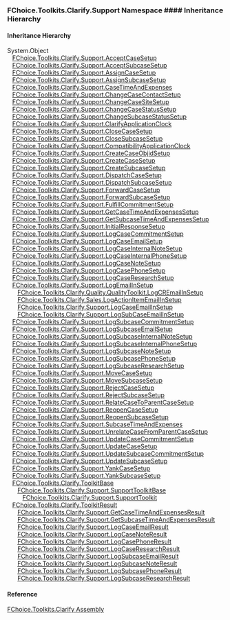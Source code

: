 ﻿### FChoice.Toolkits.Clarify.Support Namespace #### Inheritance Hierarchy

#### Inheritance Hierarchy

System.Object  
   [FChoice.Toolkits.Clarify.Support.AcceptCaseSetup](FChoice.Toolkits.Clarify~FChoice.Toolkits.Clarify.Support.AcceptCaseSetup.md)  
   [FChoice.Toolkits.Clarify.Support.AcceptSubcaseSetup](FChoice.Toolkits.Clarify~FChoice.Toolkits.Clarify.Support.AcceptSubcaseSetup.md)  
   [FChoice.Toolkits.Clarify.Support.AssignCaseSetup](FChoice.Toolkits.Clarify~FChoice.Toolkits.Clarify.Support.AssignCaseSetup.md)  
   [FChoice.Toolkits.Clarify.Support.AssignSubcaseSetup](FChoice.Toolkits.Clarify~FChoice.Toolkits.Clarify.Support.AssignSubcaseSetup.md)  
   [FChoice.Toolkits.Clarify.Support.CaseTimeAndExpenses](FChoice.Toolkits.Clarify~FChoice.Toolkits.Clarify.Support.CaseTimeAndExpenses.md)  
   [FChoice.Toolkits.Clarify.Support.ChangeCaseContactSetup](FChoice.Toolkits.Clarify~FChoice.Toolkits.Clarify.Support.ChangeCaseContactSetup.md)  
   [FChoice.Toolkits.Clarify.Support.ChangeCaseSiteSetup](FChoice.Toolkits.Clarify~FChoice.Toolkits.Clarify.Support.ChangeCaseSiteSetup.md)  
   [FChoice.Toolkits.Clarify.Support.ChangeCaseStatusSetup](FChoice.Toolkits.Clarify~FChoice.Toolkits.Clarify.Support.ChangeCaseStatusSetup.md)  
   [FChoice.Toolkits.Clarify.Support.ChangeSubcaseStatusSetup](FChoice.Toolkits.Clarify~FChoice.Toolkits.Clarify.Support.ChangeSubcaseStatusSetup.md)  
   [FChoice.Toolkits.Clarify.Support.ClarifyApplicationClock](FChoice.Toolkits.Clarify~FChoice.Toolkits.Clarify.Support.ClarifyApplicationClock.md)  
   [FChoice.Toolkits.Clarify.Support.CloseCaseSetup](FChoice.Toolkits.Clarify~FChoice.Toolkits.Clarify.Support.CloseCaseSetup.md)  
   [FChoice.Toolkits.Clarify.Support.CloseSubcaseSetup](FChoice.Toolkits.Clarify~FChoice.Toolkits.Clarify.Support.CloseSubcaseSetup.md)  
   [FChoice.Toolkits.Clarify.Support.CompatibilityApplicationClock](FChoice.Toolkits.Clarify~FChoice.Toolkits.Clarify.Support.CompatibilityApplicationClock.md)  
   [FChoice.Toolkits.Clarify.Support.CreateCaseObjidSetup](FChoice.Toolkits.Clarify~FChoice.Toolkits.Clarify.Support.CreateCaseObjidSetup.md)  
   [FChoice.Toolkits.Clarify.Support.CreateCaseSetup](FChoice.Toolkits.Clarify~FChoice.Toolkits.Clarify.Support.CreateCaseSetup.md)  
   [FChoice.Toolkits.Clarify.Support.CreateSubcaseSetup](FChoice.Toolkits.Clarify~FChoice.Toolkits.Clarify.Support.CreateSubcaseSetup.md)  
   [FChoice.Toolkits.Clarify.Support.DispatchCaseSetup](FChoice.Toolkits.Clarify~FChoice.Toolkits.Clarify.Support.DispatchCaseSetup.md)  
   [FChoice.Toolkits.Clarify.Support.DispatchSubcaseSetup](FChoice.Toolkits.Clarify~FChoice.Toolkits.Clarify.Support.DispatchSubcaseSetup.md)  
   [FChoice.Toolkits.Clarify.Support.ForwardCaseSetup](FChoice.Toolkits.Clarify~FChoice.Toolkits.Clarify.Support.ForwardCaseSetup.md)  
   [FChoice.Toolkits.Clarify.Support.ForwardSubcaseSetup](FChoice.Toolkits.Clarify~FChoice.Toolkits.Clarify.Support.ForwardSubcaseSetup.md)  
   [FChoice.Toolkits.Clarify.Support.FulfillCommitmentSetup](FChoice.Toolkits.Clarify~FChoice.Toolkits.Clarify.Support.FulfillCommitmentSetup.md)  
   [FChoice.Toolkits.Clarify.Support.GetCaseTimeAndExpensesSetup](FChoice.Toolkits.Clarify~FChoice.Toolkits.Clarify.Support.GetCaseTimeAndExpensesSetup.md)  
   [FChoice.Toolkits.Clarify.Support.GetSubcaseTimeAndExpensesSetup](FChoice.Toolkits.Clarify~FChoice.Toolkits.Clarify.Support.GetSubcaseTimeAndExpensesSetup.md)  
   [FChoice.Toolkits.Clarify.Support.InitialResponseSetup](FChoice.Toolkits.Clarify~FChoice.Toolkits.Clarify.Support.InitialResponseSetup.md)  
   [FChoice.Toolkits.Clarify.Support.LogCaseCommitmentSetup](FChoice.Toolkits.Clarify~FChoice.Toolkits.Clarify.Support.LogCaseCommitmentSetup.md)  
   [FChoice.Toolkits.Clarify.Support.LogCaseEmailSetup](FChoice.Toolkits.Clarify~FChoice.Toolkits.Clarify.Support.LogCaseEmailSetup.md)  
   [FChoice.Toolkits.Clarify.Support.LogCaseInternalNoteSetup](FChoice.Toolkits.Clarify~FChoice.Toolkits.Clarify.Support.LogCaseInternalNoteSetup.md)  
   [FChoice.Toolkits.Clarify.Support.LogCaseInternalPhoneSetup](FChoice.Toolkits.Clarify~FChoice.Toolkits.Clarify.Support.LogCaseInternalPhoneSetup.md)  
   [FChoice.Toolkits.Clarify.Support.LogCaseNoteSetup](FChoice.Toolkits.Clarify~FChoice.Toolkits.Clarify.Support.LogCaseNoteSetup.md)  
   [FChoice.Toolkits.Clarify.Support.LogCasePhoneSetup](FChoice.Toolkits.Clarify~FChoice.Toolkits.Clarify.Support.LogCasePhoneSetup.md)  
   [FChoice.Toolkits.Clarify.Support.LogCaseResearchSetup](FChoice.Toolkits.Clarify~FChoice.Toolkits.Clarify.Support.LogCaseResearchSetup.md)  
   [FChoice.Toolkits.Clarify.Support.LogEmailInSetup](FChoice.Toolkits.Clarify~FChoice.Toolkits.Clarify.Support.LogEmailInSetup.md)  
      [FChoice.Toolkits.Clarify.Quality.QualityToolkit.LogCREmailInSetup](FChoice.Toolkits.Clarify~FChoice.Toolkits.Clarify.Quality.QualityToolkit+LogCREmailInSetup.md)  
      [FChoice.Toolkits.Clarify.Sales.LogActionItemEmailInSetup](FChoice.Toolkits.Clarify~FChoice.Toolkits.Clarify.Sales.LogActionItemEmailInSetup.md)  
      [FChoice.Toolkits.Clarify.Support.LogCaseEmailInSetup](FChoice.Toolkits.Clarify~FChoice.Toolkits.Clarify.Support.LogCaseEmailInSetup.md)  
      [FChoice.Toolkits.Clarify.Support.LogSubCaseEmailInSetup](FChoice.Toolkits.Clarify~FChoice.Toolkits.Clarify.Support.LogSubCaseEmailInSetup.md)  
   [FChoice.Toolkits.Clarify.Support.LogSubcaseCommitmentSetup](FChoice.Toolkits.Clarify~FChoice.Toolkits.Clarify.Support.LogSubcaseCommitmentSetup.md)  
   [FChoice.Toolkits.Clarify.Support.LogSubcaseEmailSetup](FChoice.Toolkits.Clarify~FChoice.Toolkits.Clarify.Support.LogSubcaseEmailSetup.md)  
   [FChoice.Toolkits.Clarify.Support.LogSubcaseInternalNoteSetup](FChoice.Toolkits.Clarify~FChoice.Toolkits.Clarify.Support.LogSubcaseInternalNoteSetup.md)  
   [FChoice.Toolkits.Clarify.Support.LogSubcaseInternalPhoneSetup](FChoice.Toolkits.Clarify~FChoice.Toolkits.Clarify.Support.LogSubcaseInternalPhoneSetup.md)  
   [FChoice.Toolkits.Clarify.Support.LogSubcaseNoteSetup](FChoice.Toolkits.Clarify~FChoice.Toolkits.Clarify.Support.LogSubcaseNoteSetup.md)  
   [FChoice.Toolkits.Clarify.Support.LogSubcasePhoneSetup](FChoice.Toolkits.Clarify~FChoice.Toolkits.Clarify.Support.LogSubcasePhoneSetup.md)  
   [FChoice.Toolkits.Clarify.Support.LogSubcaseResearchSetup](FChoice.Toolkits.Clarify~FChoice.Toolkits.Clarify.Support.LogSubcaseResearchSetup.md)  
   [FChoice.Toolkits.Clarify.Support.MoveCaseSetup](FChoice.Toolkits.Clarify~FChoice.Toolkits.Clarify.Support.MoveCaseSetup.md)  
   [FChoice.Toolkits.Clarify.Support.MoveSubcaseSetup](FChoice.Toolkits.Clarify~FChoice.Toolkits.Clarify.Support.MoveSubcaseSetup.md)  
   [FChoice.Toolkits.Clarify.Support.RejectCaseSetup](FChoice.Toolkits.Clarify~FChoice.Toolkits.Clarify.Support.RejectCaseSetup.md)  
   [FChoice.Toolkits.Clarify.Support.RejectSubcaseSetup](FChoice.Toolkits.Clarify~FChoice.Toolkits.Clarify.Support.RejectSubcaseSetup.md)  
   [FChoice.Toolkits.Clarify.Support.RelateCaseToParentCaseSetup](FChoice.Toolkits.Clarify~FChoice.Toolkits.Clarify.Support.RelateCaseToParentCaseSetup.md)  
   [FChoice.Toolkits.Clarify.Support.ReopenCaseSetup](FChoice.Toolkits.Clarify~FChoice.Toolkits.Clarify.Support.ReopenCaseSetup.md)  
   [FChoice.Toolkits.Clarify.Support.ReopenSubcaseSetup](FChoice.Toolkits.Clarify~FChoice.Toolkits.Clarify.Support.ReopenSubcaseSetup.md)  
   [FChoice.Toolkits.Clarify.Support.SubcaseTimeAndExpenses](FChoice.Toolkits.Clarify~FChoice.Toolkits.Clarify.Support.SubcaseTimeAndExpenses.md)  
   [FChoice.Toolkits.Clarify.Support.UnrelateCaseFromParentCaseSetup](FChoice.Toolkits.Clarify~FChoice.Toolkits.Clarify.Support.UnrelateCaseFromParentCaseSetup.md)  
   [FChoice.Toolkits.Clarify.Support.UpdateCaseCommitmentSetup](FChoice.Toolkits.Clarify~FChoice.Toolkits.Clarify.Support.UpdateCaseCommitmentSetup.md)  
   [FChoice.Toolkits.Clarify.Support.UpdateCaseSetup](FChoice.Toolkits.Clarify~FChoice.Toolkits.Clarify.Support.UpdateCaseSetup.md)  
   [FChoice.Toolkits.Clarify.Support.UpdateSubcaseCommitmentSetup](FChoice.Toolkits.Clarify~FChoice.Toolkits.Clarify.Support.UpdateSubcaseCommitmentSetup.md)  
   [FChoice.Toolkits.Clarify.Support.UpdateSubcaseSetup](FChoice.Toolkits.Clarify~FChoice.Toolkits.Clarify.Support.UpdateSubcaseSetup.md)  
   [FChoice.Toolkits.Clarify.Support.YankCaseSetup](FChoice.Toolkits.Clarify~FChoice.Toolkits.Clarify.Support.YankCaseSetup.md)  
   [FChoice.Toolkits.Clarify.Support.YankSubcaseSetup](FChoice.Toolkits.Clarify~FChoice.Toolkits.Clarify.Support.YankSubcaseSetup.md)  
   [FChoice.Toolkits.Clarify.ToolkitBase](FChoice.Toolkits.Clarify~FChoice.Toolkits.Clarify.ToolkitBase.md)  
      [FChoice.Toolkits.Clarify.Support.SupportToolkitBase](FChoice.Toolkits.Clarify~FChoice.Toolkits.Clarify.Support.SupportToolkitBase.md)  
         [FChoice.Toolkits.Clarify.Support.SupportToolkit](FChoice.Toolkits.Clarify~FChoice.Toolkits.Clarify.Support.SupportToolkit.md)  
   [FChoice.Toolkits.Clarify.ToolkitResult](FChoice.Toolkits.Clarify~FChoice.Toolkits.Clarify.ToolkitResult.md)  
      [FChoice.Toolkits.Clarify.Support.GetCaseTimeAndExpensesResult](FChoice.Toolkits.Clarify~FChoice.Toolkits.Clarify.Support.GetCaseTimeAndExpensesResult.md)  
      [FChoice.Toolkits.Clarify.Support.GetSubcaseTimeAndExpensesResult](FChoice.Toolkits.Clarify~FChoice.Toolkits.Clarify.Support.GetSubcaseTimeAndExpensesResult.md)  
      [FChoice.Toolkits.Clarify.Support.LogCaseEmailResult](FChoice.Toolkits.Clarify~FChoice.Toolkits.Clarify.Support.LogCaseEmailResult.md)  
      [FChoice.Toolkits.Clarify.Support.LogCaseNoteResult](FChoice.Toolkits.Clarify~FChoice.Toolkits.Clarify.Support.LogCaseNoteResult.md)  
      [FChoice.Toolkits.Clarify.Support.LogCasePhoneResult](FChoice.Toolkits.Clarify~FChoice.Toolkits.Clarify.Support.LogCasePhoneResult.md)  
      [FChoice.Toolkits.Clarify.Support.LogCaseResearchResult](FChoice.Toolkits.Clarify~FChoice.Toolkits.Clarify.Support.LogCaseResearchResult.md)  
      [FChoice.Toolkits.Clarify.Support.LogSubcaseEmailResult](FChoice.Toolkits.Clarify~FChoice.Toolkits.Clarify.Support.LogSubcaseEmailResult.md)  
      [FChoice.Toolkits.Clarify.Support.LogSubcaseNoteResult](FChoice.Toolkits.Clarify~FChoice.Toolkits.Clarify.Support.LogSubcaseNoteResult.md)  
      [FChoice.Toolkits.Clarify.Support.LogSubcasePhoneResult](FChoice.Toolkits.Clarify~FChoice.Toolkits.Clarify.Support.LogSubcasePhoneResult.md)  
      [FChoice.Toolkits.Clarify.Support.LogSubcaseResearchResult](FChoice.Toolkits.Clarify~FChoice.Toolkits.Clarify.Support.LogSubcaseResearchResult.md)  



#### Reference

[FChoice.Toolkits.Clarify Assembly](FChoice.Toolkits.Clarify.md)